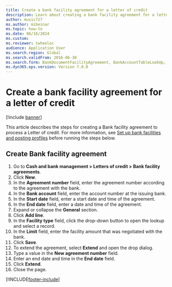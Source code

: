 ```yaml
--- 
title: Create a bank facility agreement for a letter of credit
description: Learn about creating a bank facility agreement for a letter of credit, including a detailed step-by-step process, which uses the demo company "USMF".
author: music727
ms.author: mibeinar
ms.topic: how-to
ms.date: 06/16/2024
ms.custom:
ms.reviewer: twheeloc
audience: Application User
ms.search.region: Global
ms.search.validFrom: 2016-06-30
ms.search.form: BankDocumentFacilityAgreement, BankAccountTableLookUp, BankDocumentFacilityAgreementExtension, DefaultDashboard
ms.dyn365.ops.version: Version 7.0.0 
---
```


# Create a bank facility agreement for a letter of credit

[!include [banner](../../includes/banner.md)]

This article describes the steps for creating a Bank facility agreement to process a Letter of credit. For more information, see [Set up bank facilities and posting profiles](set-up-bank-facilities-posting-profiles-letter-credit.md) before running the steps below. 


## Create Bank facility agreement
1. Go to **Cash and bank management > Letters of credit > Bank facility agreements**.
2. Click **New**.
3. In the **Agreement number** field, enter the agreement number according to the agreement with the bank.
4. In the **Bank account** field, enter the account number at the issuing bank.
5. In the **Start date** field, enter a start date and time of the agreement.
7. In the **End date** field, enter a date and time of the agreement.
8. Expand or collapse the **General** section.
9. Click **Add line**.
10. In the **Facility type** field, click the drop-down button to open the lookup and select a record.
11. In the **Limit** field, enter the facility amount that was negotiated with the bank.
12. Click **Save**.
13. To extend the agreement, select **Extend** and open the drop dialog.
14. Type a value in the **New agreement number** field.
15. Enter an end date and time in the **End date** field.
18. Click **Extend**.
19. Close the page.



[!INCLUDE[footer-include](../../../includes/footer-banner.md)]
